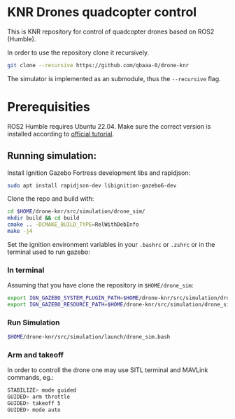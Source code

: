 # KNR Drones quadcopter control
This is KNR repository for control of quadcopter drones based on ROS2 (Humble).

In order to use the repository clone it recursively.
```bash
git clone --recursive https://github.com/qbaaa-0/drone-knr
```

The simulator is implemented as an submodule, thus the `--recursive` flag.

# Prerequisities
ROS2 Humble requires Ubuntu 22.04. Make sure the correct version is installed according to [official tutorial](https://docs.ros.org/en/humble/Installation/Ubuntu-Install-Debians.html).


## Running simulation:

Install Ignition Gazebo Fortress development libs and rapidjson:
````bash
sudo apt install rapidjson-dev libignition-gazebo6-dev
````

Clone the repo and build with:
````bash
cd $HOME/drone-knr/src/simulation/drone_sim/
mkdir build && cd build
cmake .. -DCMAKE_BUILD_TYPE=RelWithDebInfo
make -j4
````

Set the ignition environment variables in your `.bashrc` or `.zshrc` or in  the terminal used to run gazebo:

### In terminal
Assuming that you have clone the repository in `$HOME/drone_sim`:
```bash
export IGN_GAZEBO_SYSTEM_PLUGIN_PATH=$HOME/drone-knr/src/simulation/drone_sim/build:$IGN_GAZEBO_SYSTEM_PLUGIN_PATH
export IGN_GAZEBO_RESOURCE_PATH=$HOME/drone-knr/src/simulation/drone_sim/models:$HOME/drone-knr/src/simulation/drone_sim/worlds:$IGN_GAZEBO_RESOURCE_PATH

```

### Run Simulation

```bash
$HOME/drone-knr/src/simulation/launch/drone_sim.bash
```

### Arm and takeoff
In order to controll the drone one may use SITL terminal and MAVLink commands, eg.:

```bash
STABILIZE> mode guided
GUIDED> arm throttle
GUIDED> takeoff 5
GUIDED> mode auto
```